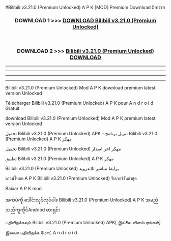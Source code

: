 #Bilibili  v3.21.0 (Premium Unlocked) A P K [MOD] Premium Download 5mzrn



<div align="center">

<h3>DOWNLOAD 1 >>> <a href="https://teeasianyam.web.app?sq=Bilibili  v3.21.0 (Premium Unlocked)">DOWNLOAD Bilibili  v3.21.0 (Premium Unlocked) </a></h3><br>

<h3>DOWNLOAD 2 >>> <a href="https://teeasianyam.web.app?sq=Bilibili  v3.21.0 (Premium Unlocked) ">Bilibili  v3.21.0 (Premium Unlocked)  DOWNLOAD </a></h3>

</div>


----------------------------------------------------------

----------------------------------------------------------

----------------------------------------------------------

----------------------------------------------------------


Bilibili  v3.21.0 (Premium Unlocked)  Mod A P K download premium latest version Unlocked

Télécharger Bilibili  v3.21.0 (Premium Unlocked)  A P K pour A n d r o i d Gratuit

download Bilibili  v3.21.0 (Premium Unlocked)  Mod A P K premium latest version Unlocked

تحميل Bilibili  v3.21.0 (Premium Unlocked)  APK - تنزيل برنامج Bilibili  v3.21.0 (Premium Unlocked)  A P K مهكر

تحميل Bilibili  v3.21.0 (Premium Unlocked)  مهكر اخر اصدار

تطبيق Bilibili  v3.21.0 (Premium Unlocked)  A P K مهكر

Bilibili  v3.21.0 (Premium Unlocked)  برابط مباشر للاندرويد

ดาวน์โหลด A P K Bilibili  v3.21.0 (Premium Unlocked)  รับเวอร์ชันล่าสุด

Baixar A P K mod

အက်ပ်ကို ဒေါင်းလုဒ်လုပ်ပါ။ Bilibili  v3.21.0 (Premium Unlocked)  A P K အမည်သည်ကူကိုင်Andriod ဗားရှင်း

பதிவிறக்கவும் Bilibili  v3.21.0 (Premium Unlocked)  APK[ இல்லை விளம்பரங்கள்] 
 
இலவச பதிவிறக்க மோட் A n d r o i d



